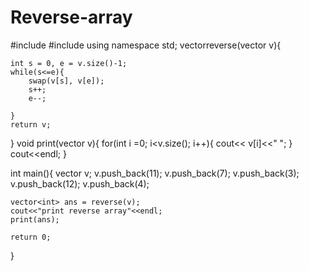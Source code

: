 # Reverse-array
#include<iostream>
#include<vector>
using namespace std;
vector<int>reverse(vector<int> v){
	
	int s = 0, e = v.size()-1;
	while(s<=e){
		swap(v[s], v[e]);
		s++;
		e--;
		
	}
	return v;
}
void print(vector<int> v){
	for(int i =0; i<v.size(); i++){
		cout<< v[i]<<" ";
	}
	cout<<endl;
}


int main(){
	vector<int> v;
	v.push_back(11);
	v.push_back(7);
	v.push_back(3);
	v.push_back(12);
	v.push_back(4);

	vector<int> ans = reverse(v);
	cout<<"print reverse array"<<endl;
	print(ans);
	
	return 0;
}
